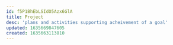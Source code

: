 ```yaml
---
id: f5P1BhEbLSIdO5Azx6GlA
title: Project
desc: 'plans and activities supporting acheivement of a goal'
updated: 1635669847605
created: 1635663113810
---
```


